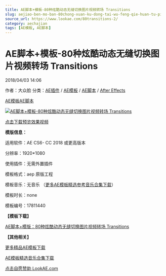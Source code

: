 ```yaml
---
title: AE脚本+模板-80种炫酷动态无缝切换图片视频转场 Transitions
slug: aejiao-ben-mo-ban-80chong-xuan-ku-dong-tai-wu-feng-qie-huan-tu-pian-shi-pin-zhuan-chang-transitions
source_url: https://www.lookae.com/80transitions-2/
category: aechajian
tags: [AE模板, AE脚本]
---
```

# AE脚本+模板-80种炫酷动态无缝切换图片视频转场 Transitions

2018/04/03 14:06

作者：大众脸
分类：[AE插件](https://www.lookae.com/after-effects/aechajian/) / [AE模板](https://www.lookae.com/after-effects/other-after-effects/) / [AE脚本](https://www.lookae.com/after-effects/aescripts/) / [After Effects](https://www.lookae.com/after-effects/)

[AE模板](https://www.lookae.com/tag/ae%e6%a8%a1%e6%9d%bf/)[AE脚本](https://www.lookae.com/tag/ae%e8%84%9a%e6%9c%ac/)

[![AE脚本+模板-80种炫酷动态无缝切换图片视频转场 Transitions](https://www.lookae.com/wp-content/uploads/2018/04/80Transitions.jpg "AE脚本+模板-80种炫酷动态无缝切换图片视频转场 Transitions-LookAE.com")](https://www.lookae.com/wp-content/uploads/2018/04/80Transitions.jpg)

[](https://s3.envato.com/h264-video-previews/3fb7f235-3a08-4152-b4c8-1301f6fb8a1e/1267596.mp4?_=1")

[点击下载预览效果视频](https://s3.envato.com/h264-video-previews/3fb7f235-3a08-4152-b4c8-1301f6fb8a1e/1267596.mp4)

**模版信息：**

适用软件：AE CS6- CC 2018 或更高版本

分辨率：1920\*1080

使用插件：无需外置插件

模板格式：aep 原版工程

模板音乐：无音乐 （[更多AE模板精选参考音乐合集下载](https://item.taobao.com/item.htm?spm=a1z10.1.w4004-2793089344.4.MUvxbV&id=37289930486)）

模板时长：none

模板编号：17811440

**【模板下载】**

[AE脚本+模版：80种炫酷动态无缝切换图片视频转场 Transitions](https://lookae.ctfile.com/fs/680462-242915657)

**【其他相关】**

[更多精品AE模板下载](https://www.lookae.com/after-effects/other-after-effects/)

[AE模板精选音乐合集下载](https://item.taobao.com/item.htm?spm=a1z10.1.w4004-2793089344.4.MUvxbV&id=37289930486)

[点击自愿赞助 LookAE.com](https://www.lookae.com/sponsor/)
